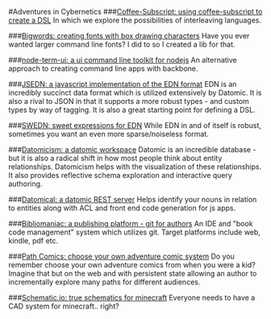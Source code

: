 #Adventures in Cybernetics
###[Coffee-Subscript: using coffee-subscript to create a DSL](articles/coffee-subscript-dsls.html)
In which we explore the possibilities of interleaving languages. 

###[Bigwords: creating fonts with box drawing characters](articles/creating-fonts-with-box-chars.html)
Have you ever wanted larger command line fonts? I did to so I created a lib for that. 

###[node-term-ui: a ui command line toolkit for nodejs](articles/node-term-ui.html)
An alternative approach to creating command line apps with backbone. 

###[JSEDN: a javascript implementation of the EDN format](articles/jsedn.html)
EDN is an incredibly succinct data format which is utilized extensively by Datomic. It is also a rival to JSON in that it supports a more robust types - and custom types by way of tagging. It is also a great starting point for defining a DSL.

###[SWEDN: sweet expressions for EDN](articles/swedn.html)
While EDN in and of itself is robust, sometimes you want an even more sparse/noiseless format.

###[Datomicism: a datomic workspace](articles/datomicism.html)
Datomic is an incredible database - but it is also a radical shift in how most people think about entity relationships. Datomicism helps with the visualization of these relationships. It also provides reflective schema exploration and interactive query authoring. 

###[Datomical: a datomic REST server](articles/datomical.html)
Helps identify your nouns in relation to entities along with ACL and front end code generation for js apps. 

###[Bibliomaniac: a publishing platform - git for authors](articles/bibliomaniac.html)
An IDE and "book code management" system which utilizes git. Target platforms include web, kindle, pdf etc. 

###[Path Comics: choose your own adventure comic system](articles/pathcomics.html)
Do you remember choose your own adventure comics from when you were a kid? Imagine that but on the web and with persistent state allowing an author to incrementally explore many paths for different audiences.

###[Schematic.io: true schematics for minecraft](articles/schematic-io.html)
Everyone needs to have a CAD system for minecraft.. right? 